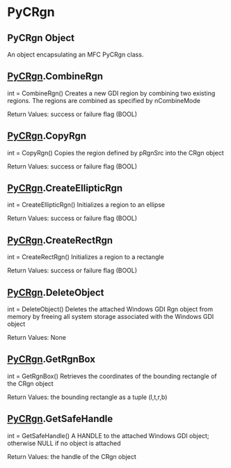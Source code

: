 # PyCRgn


## PyCRgn Object

An object encapsulating an MFC PyCRgn class\.


## [PyCRgn](PyCRgn.md#pycrgn)\.CombineRgn

int = CombineRgn\(\)
Creates a new GDI region by combining two existing regions\. The regions are combined as specified by nCombineMode 

Return Values: success or failure flag \(BOOL\)


## [PyCRgn](PyCRgn.md#pycrgn)\.CopyRgn

int = CopyRgn\(\)
Copies the region defined by pRgnSrc into the CRgn object 

Return Values: success or failure flag \(BOOL\)


## [PyCRgn](PyCRgn.md#pycrgn)\.CreateEllipticRgn

int = CreateEllipticRgn\(\)
Initializes a region to an ellipse 

Return Values: success or failure flag \(BOOL\)


## [PyCRgn](PyCRgn.md#pycrgn)\.CreateRectRgn

int = CreateRectRgn\(\)
Initializes a region to a rectangle 

Return Values: success or failure flag \(BOOL\)


## [PyCRgn](PyCRgn.md#pycrgn)\.DeleteObject

int = DeleteObject\(\)
Deletes the attached Windows GDI Rgn object from memory by freeing all system storage associated with the Windows GDI object 

Return Values: None


## [PyCRgn](PyCRgn.md#pycrgn)\.GetRgnBox

int = GetRgnBox\(\)
Retrieves the coordinates of the bounding rectangle of the CRgn object 

Return Values: the bounding rectangle as a tuple \(l,t,r,b\)


## [PyCRgn](PyCRgn.md#pycrgn)\.GetSafeHandle

int = GetSafeHandle\(\)
A HANDLE to the attached Windows GDI object; otherwise NULL if no object is attached 

Return Values: the handle of the CRgn object